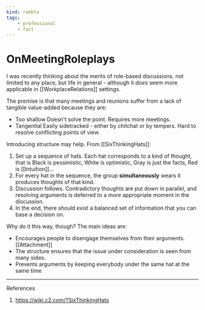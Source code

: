 ```yaml
---
kind: ramble
tags:
    - professional
    - fact
---
```


# OnMeetingRoleplays

I was recently thinking about the merits of role-based discussions.
not limited to any place, but life in general - although it *does* seem more applicable in [[WorkplaceRelations]] settings.

The premise is that many meetings and reunions suffer from a lack of tangible value-added because they are:

* Too shallow
    Doesn't solve the point.
    Requires more meetings.
* Tangential
    Easily sidetracked - either by chitchat or by tempers.
    Hard to resolve conflicting points of view.

Introducing structure may help. From [[SixThinkingHats]]:

1. Set up a sequence of hats.
    Each hat corresponds to a kind of thought, that is
    Black is pessimistic, White is optimistic,
    Gray is just the facts, Red is [[Intuition]]...
2. For every hat in the sequence, the group
    __simultaneously__ wears it
    produces thoughts of that kind.
3. Discussion follows.
    Contradictory thoughts are put down in parallel, and resolving arguments is deferred to a more appropriate moment in the discussion.
4. In the end, there should exist a balanced set of information that you can base a decision on.

Why do it this way, though? The main ideas are:

* Encourages people to disengage themselves from their arguments.
    [[Attachment]]
* The structure ensures that the issue under consideration is seen from many sides.
* Prevents arguments by keeping everybody under the same hat at the same time

___

References

1. <https://wiki.c2.com/?SixThinkingHats>
